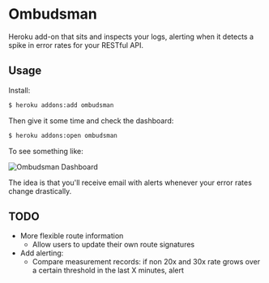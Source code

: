 # Ombudsman

Heroku add-on that sits and inspects your logs, alerting when it detects a spike in error rates for your RESTful API.

## Usage

Install:

```bash
$ heroku addons:add ombudsman
```

Then give it some time and check the dashboard:

```bash
$ heroku addons:open ombudsman
```

To see something like:

![Ombudsman Dashboard](http://f.cl.ly/items/0O2g0k0c3K1O3Q3g3M0y/Screen%20Shot%202014-02-27%20at%203.18.23%20AM.png)

The idea is that you'll receive email with alerts whenever your error rates change drastically.


## TODO

- More flexible route information
  - Allow users to update their own route signatures
- Add alerting:
  - Compare measurement records: if non 20x and 30x rate grows over a certain threshold in the last X minutes, alert
